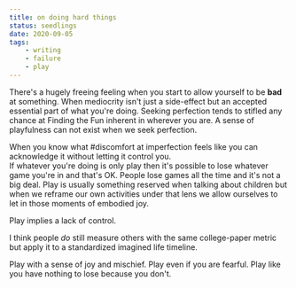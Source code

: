 ```yaml
---
title: on doing hard things
status: seedlings
date: 2020-09-05
tags:
    - writing
    - failure
    - play
---
```

There's a hugely freeing feeling when you start to allow yourself to be __bad__ at something. When mediocrity isn't just a side-effect but an accepted essential part of what you're doing. Seeking perfection tends to stifled any chance at Finding the Fun inherent in wherever you are. A sense of playfulness can not exist when we seek perfection.

When you know what #discomfort at imperfection feels like you can acknowledge it without letting it control you.  
If whatever you're doing is only play then it's possible to lose whatever game you're in and that's OK. People lose games all the time and it's not a big deal.
Play is usually something reserved when talking about children but when we reframe our own activities under that lens we allow ourselves to let in those moments of embodied joy.


Play implies a lack of control.


I think people _do_ still measure others with the same college-paper metric but apply it to a standardized imagined life timeline.


Play with a sense of joy and mischief. Play even if you are fearful. Play like you have nothing to lose because you don't. 
